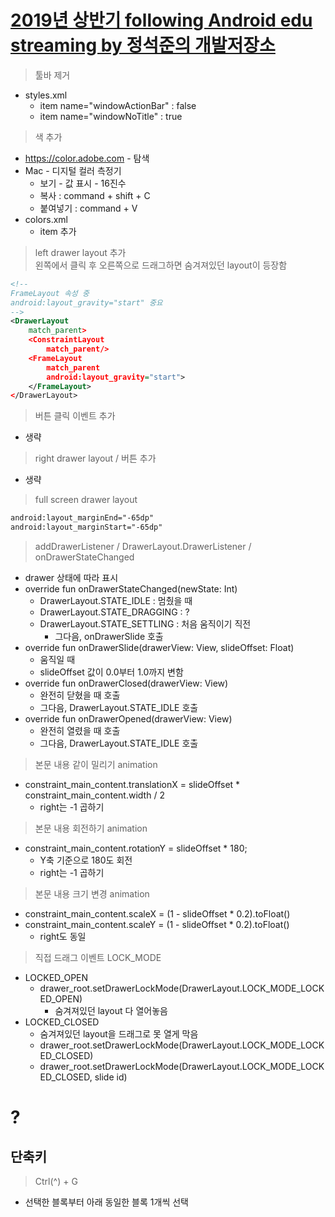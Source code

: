 # [2019년 상반기 following Android edu streaming by 정석준의 개발저장소](https://youtu.be/F44nJLW5Bac)
> 툴바 제거  
  * styles.xml
    * item name="windowActionBar" : false
    * item name="windowNoTitle" : true
> 색 추가
  * https://color.adobe.com - 탐색
  * Mac - 디지털 컬러 측정기
    * 보기 - 값 표시 - 16진수
    * 복사 : command + shift + C
    * 붙여넣기 : command + V
  * colors.xml
    * item 추가
> left drawer layout 추가  
> 왼쪽에서 클릭 후 오른쪽으로 드래그하면 숨겨져있던 layout이 등장함
```xml
<!-- 
FrameLayout 속성 중
android:layout_gravity="start" 중요 
-->
<DrawerLayout
    match_parent>
    <ConstraintLayout
        match_parent/>
    <FrameLayout
        match_parent
        android:layout_gravity="start">
    </FrameLayout>
</DrawerLayout>
```
> 버튼 클릭 이벤트 추가
* 생략
> right drawer layout / 버튼 추가
* 생략
> full screen drawer layout
```xml
android:layout_marginEnd="-65dp"
android:layout_marginStart="-65dp"
```
> addDrawerListener / DrawerLayout.DrawerListener / onDrawerStateChanged
* drawer 상태에 따라 표시
* override fun onDrawerStateChanged(newState: Int)
  * DrawerLayout.STATE_IDLE : 멈췄을 때
  * DrawerLayout.STATE_DRAGGING : ?
  * DrawerLayout.STATE_SETTLING : 처음 움직이기 직전
    * 그다음, onDrawerSlide 호출
* override fun onDrawerSlide(drawerView: View, slideOffset: Float)
  * 움직일 때
  * slideOffset 값이 0.0부터 1.0까지 변함
* override fun onDrawerClosed(drawerView: View)
  * 완전히 닫혔을 때 호출
  * 그다음, DrawerLayout.STATE_IDLE 호출
* override fun onDrawerOpened(drawerView: View)
  * 완전히 열렸을 때 호출
  * 그다음, DrawerLayout.STATE_IDLE 호출
> 본문 내용 같이 밀리기 animation
* constraint_main_content.translationX = slideOffset * constraint_main_content.width / 2
  * right는 -1 곱하기
> 본문 내용 회전하기 animation
* constraint_main_content.rotationY = slideOffset * 180;
  * Y축 기준으로 180도 회전
  * right는 -1 곱하기
> 본문 내용 크기 변경 animation
* constraint_main_content.scaleX = (1 - slideOffset * 0.2).toFloat()
* constraint_main_content.scaleY = (1 - slideOffset * 0.2).toFloat()
  * right도 동일
> 직접 드래그 이벤트 LOCK_MODE
  * LOCKED_OPEN
    * drawer_root.setDrawerLockMode(DrawerLayout.LOCK_MODE_LOCKED_OPEN)
      * 숨겨져있던 layout 다 열어놓음
  * LOCKED_CLOSED
    * 숨겨져있던 layout을 드래그로 못 열게 막음
    * drawer_root.setDrawerLockMode(DrawerLayout.LOCK_MODE_LOCKED_CLOSED)
    * drawer_root.setDrawerLockMode(DrawerLayout.LOCK_MODE_LOCKED_CLOSED, slide id)
#
#
# ?
## 단축키
> Ctrl(^) + G
* 선택한 블록부터 아래 동일한 블록 1개씩 선택